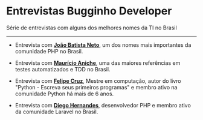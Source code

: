 # Entrevistas Bugginho Developer
Série de entrevistas com alguns dos melhores nomes da TI no Brasil

---

* Entrevista com [**João Batista Neto**][1], um dos nomes mais importantes da comunidade PHP no Brasil.
* Entrevista com [**Maurício Aniche**][2], uma das maiores referências em testes automatizados e TDD no Brasil.
* Entrevista com [**Felipe Cruz**][3], Mestre em computação, autor do livro "Python - Escreva seus primeiros programas" e membro ativo na comunidade Python há mais de 6 anos.
* Entrevista com [**Diego Hernandes**][4], desenvolvedor PHP e membro ativo da comunidade Laravel no Brasil.

  [1]: https://github.com/BugginhoDeveloper/entrevistas/blob/master/joao-batista-neto.md
  [2]: https://github.com/BugginhoDeveloper/entrevistas/blob/master/mauricio-aniche.md
  [3]: https://github.com/BugginhoDeveloper/entrevistas/blob/master/felipe-cruz.md
  [4]: https://github.com/BugginhoDeveloper/entrevistas/blob/master/diego-hernandes.md
